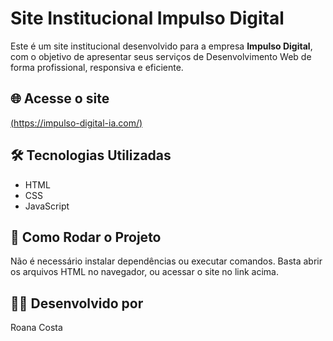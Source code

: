 # Site Institucional Impulso Digital

Este é um site institucional desenvolvido para a empresa **Impulso Digital**, com o objetivo de apresentar seus serviços de Desenvolvimento Web de forma profissional, responsiva e eficiente.

## 🌐 Acesse o site
[(https://impulso-digital-ia.com/)](https://impulso-digital-ia.com)

## 🛠️ Tecnologias Utilizadas
- HTML
- CSS
- JavaScript

## 🚀 Como Rodar o Projeto
Não é necessário instalar dependências ou executar comandos. Basta abrir os arquivos HTML no navegador, ou acessar o site no link acima.

## 👩‍💻 Desenvolvido por
Roana Costa
